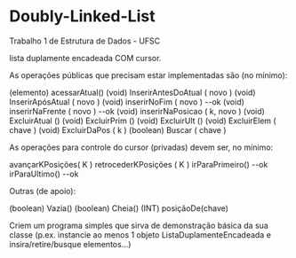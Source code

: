 # Doubly-Linked-List
Trabalho 1 de Estrutura de Dados - UFSC

lista duplamente encadeada COM cursor.

As operações públicas que precisam estar implementadas são (no mínimo):

(elemento) acessarAtual()
(void) InserirAntesDoAtual ( novo )
(void) InserirApósAtual ( novo )
(void) inserirNoFim ( novo ) --ok
(void) inserirNaFrente ( novo ) --ok
(void) inserirNaPosicao ( k, novo )
(void) ExcluirAtual ()
(void) ExcluirPrim ()
(void) ExcluirUlt ()
(void) ExcluirElem ( chave )
(void) ExcluirDaPos ( k )
(boolean) Buscar ( chave )

As operações para controle do cursor (privadas) devem ser, no mínimo:

avançarKPosições( K )
retrocederKPosições ( K )
irParaPrimeiro() --ok
irParaUltimo() --ok

Outras (de apoio):

(boolean) Vazia()
(boolean) Cheia()
(INT) posiçãoDe(chave)

Criem um programa simples que sirva de demonstração básica da sua classe (p.ex. instancie ao menos 1 objeto ListaDuplamenteEncadeada e insira/retire/busque elementos...)